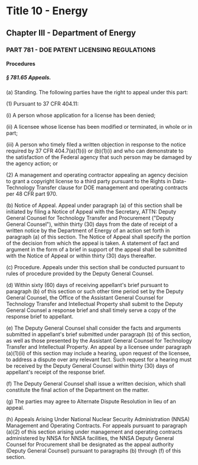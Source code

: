 
# Title 10 - Energy
## Chapter III - Department of Energy
### PART 781 - DOE PATENT LICENSING REGULATIONS
#### Procedures
##### § 781.65 Appeals.

(a) Standing. The following parties have the right to appeal under this part:

(1) Pursuant to 37 CFR 404.11:

(i) A person whose application for a license has been denied;

(ii) A licensee whose license has been modified or terminated, in whole or in part;

(iii) A person who timely filed a written objection in response to the notice required by 37 CFR 404.7(a)(1)(i) or (b)(1)(i) and who can demonstrate to the satisfaction of the Federal agency that such person may be damaged by the agency action; or

(2) A management and operating contractor appealing an agency decision to grant a copyright license to a third party pursuant to the Rights in Data-Technology Transfer clause for DOE management and operating contracts per 48 CFR part 970.

(b) Notice of Appeal. Appeal under paragraph (a) of this section shall be initiated by filing a Notice of Appeal with the Secretary, ATTN: Deputy General Counsel for Technology Transfer and Procurement ("Deputy General Counsel"), within thirty (30) days from the date of receipt of a written notice by the Department of Energy of an action set forth in paragraph (a) of this section. The Notice of Appeal shall specify the portion of the decision from which the appeal is taken. A statement of fact and argument in the form of a brief in support of the appeal shall be submitted with the Notice of Appeal or within thirty (30) days thereafter.

(c) Procedure. Appeals under this section shall be conducted pursuant to rules of procedure provided by the Deputy General Counsel.

(d) Within sixty (60) days of receiving appellant's brief pursuant to paragraph (b) of this section or such other time period set by the Deputy General Counsel, the Office of the Assistant General Counsel for Technology Transfer and Intellectual Property shall submit to the Deputy General Counsel a response brief and shall timely serve a copy of the response brief to appellant.

(e) The Deputy General Counsel shall consider the facts and arguments submitted in appellant's brief submitted under paragraph (b) of this section, as well as those presented by the Assistant General Counsel for Technology Transfer and Intellectual Property. An appeal by a licensee under paragraph (a)(1)(ii) of this section may include a hearing, upon request of the licensee, to address a dispute over any relevant fact. Such request for a hearing must be received by the Deputy General Counsel within thirty (30) days of appellant's receipt of the response brief.

(f) The Deputy General Counsel shall issue a written decision, which shall constitute the final action of the Department on the matter.

(g) The parties may agree to Alternate Dispute Resolution in lieu of an appeal.

(h) Appeals Arising Under National Nuclear Security Administration (NNSA) Management and Operating Contracts. For appeals pursuant to paragraph (a)(2) of this section arising under management and operating contracts administered by NNSA for NNSA facilities, the NNSA Deputy General Counsel for Procurement shall be designated as the appeal authority (Deputy General Counsel) pursuant to paragraphs (b) through (f) of this section.
